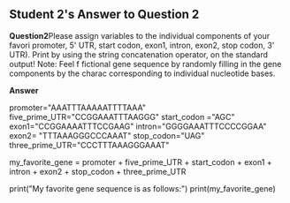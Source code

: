 ## Student 2's Answer to Question 2
**Question2**Please assign variables to the individual components of your favori
promoter, 5' UTR, start codon, exon1, intron, exon2, stop codon, 3' UTR). Print
by using the string concatenation operator, on the standard output! Note: Feel f
fictional gene sequence by randomly filling in the gene components by the charac
corresponding to individual nucleotide bases.


**Answer**

promoter="AAATTTAAAAATTTTAAA"
five_prime_UTR="CCGGAAATTTAAGGG"
start_codon ="AGC"
exon1="CCGGAAAATTTCCGAAG"
intron="GGGGAAATTTCCCCGGAA"
exon2= "TTTAAAGGGCCCAAAT"
stop_codon="UAG"
three_prime_UTR="CCCTTTAAAGGGAAAT"



my_favorite_gene = promoter + five_prime_UTR + start_codon + exon1 + \
                   intron + exon2 + stop_codon + three_prime_UTR

 print("My favorite gene sequence is as follows:")
 print(my_favorite_gene)
